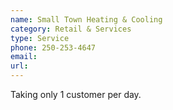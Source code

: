 ```yaml
---
name: Small Town Heating & Cooling
category: Retail & Services
type: Service
phone: 250-253-4647
email: 
url: 
---
```


Taking only 1 customer per day.